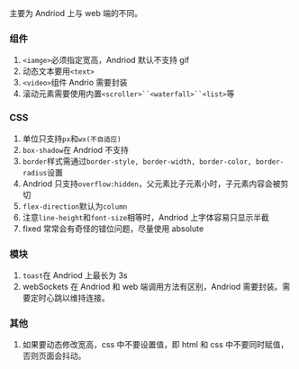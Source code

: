 主要为 Andriod 上与 web 端的不同。

### 组件

1. `<iamge>`必须指定宽高，Andriod 默认不支持 gif
1. 动态文本要用`<text>`
1. `<video>`组件 Andrio 需要封装
1. 滚动元素需要使用内置` <scroller>``<waterfall>``<list> `等

### CSS

1. 单位只支持`px`和`wx(不自适应)`
1. `box-shadow`在 Andriod 不支持
1. `border`样式需通过`border-style, border-width, border-color, border-radius`设置
1. Andriod 只支持`overflow:hidden`，父元素比子元素小时，子元素内容会被剪切
1. `flex-direction`默认为`column`
1. 注意`line-height`和`font-size`相等时，Andriod 上字体容易只显示半截
1. fixed 常常会有奇怪的错位问题，尽量使用 absolute

### 模块

1. `toast`在 Andriod 上最长为 3s
1. webSockets 在 Andriod 和 web 端调用方法有区别，Andriod 需要封装。需要定时心跳以维持连接。

### 其他

1. 如果要动态修改宽高，css 中不要设置值，即 html 和 css 中不要同时赋值，否则页面会抖动。
